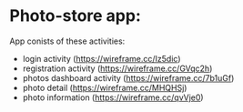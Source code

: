 # Photo-store app:

App conists of these activities:

- login activity (https://wireframe.cc/Iz5dic)
- registration activity (https://wireframe.cc/GVqc2h)
- photos dashboard activity (https://wireframe.cc/7b1uGf)
- photo detail (https://wireframe.cc/MHQHSj)
- photo information (https://wireframe.cc/qvVje0)